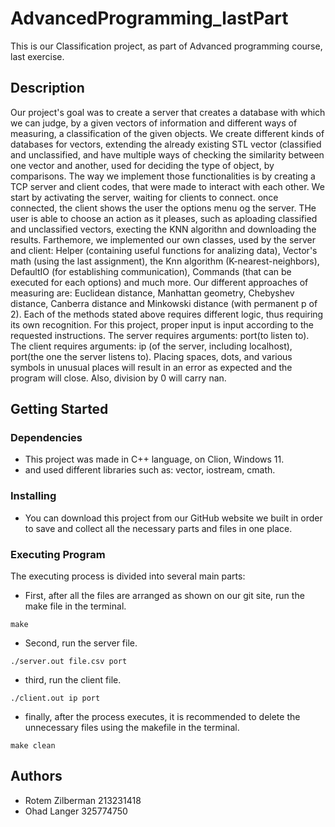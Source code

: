 # AdvancedProgramming_lastPart
This is our Classification project, as part of Advanced programming course, last exercise.
## Description
Our project's goal was to create a server that creates a database with which we can judge, by a given vectors of information and
different ways of measuring, a classification of the given objects.
We create different kinds of databases for vectors, extending the already existing STL vector (classified and unclassified,
and have multiple ways of checking the similarity between one vector and another, used for deciding the type of
object, by comparisons.
The way we implement those functionalities is by creating a TCP server and client codes, that were made to interact with each other.
We start by activating the server, waiting for clients to connect. once connected, the client shows the user the options menu og the server.
THe user is able to choose an action as it pleases, such as aploading classified and unclassified vectors, execting the KNN algorithn and downloading the results.
Farthemore, we implemented our own classes, used by the server and client: Helper (containing useful functions for analizing data), 
Vector's math (using the last assignment), the Knn algorithm (K-nearest-neighbors), DefaultIO (for establishing communication), Commands (that can be executed for each options) and much more.
Our different approaches of measuring are: Euclidean distance, Manhattan geometry, Chebyshev distance, Canberra distance and Minkowski distance (with permanent p of 2).
Each of the methods stated above requires different logic, thus requiring its own recognition.
For this project, proper input is input according to the requested instructions.
The server requires arguments: port(to listen to). 
The client requires arguments: ip (of the server, including localhost), port(the one the server listens to).
Placing spaces, dots, and various symbols in unusual places will result in an error as expected and the program
will close. Also, division by 0 will carry nan.
## Getting Started
### Dependencies
* This project was made in C++ language, on Clion, Windows 11.
* and used different libraries such as: vector, iostream, cmath.
### Installing
* You can download this project from our GitHub website we built in order to save and collect
  all the necessary parts and files in one place.
### Executing Program
The executing process is divided into several main parts:
* First, after all the files are arranged as shown on our git site, run the make file in the terminal.
```
make
```
* Second, run the server file.
```
./server.out file.csv port
```
* third, run the client file.
```
./client.out ip port
```
* finally, after the process executes, it is recommended to delete the unnecessary files using the makefile in the terminal.
```
make clean
```
## Authors
* Rotem Zilberman 213231418
* Ohad Langer 325774750 

